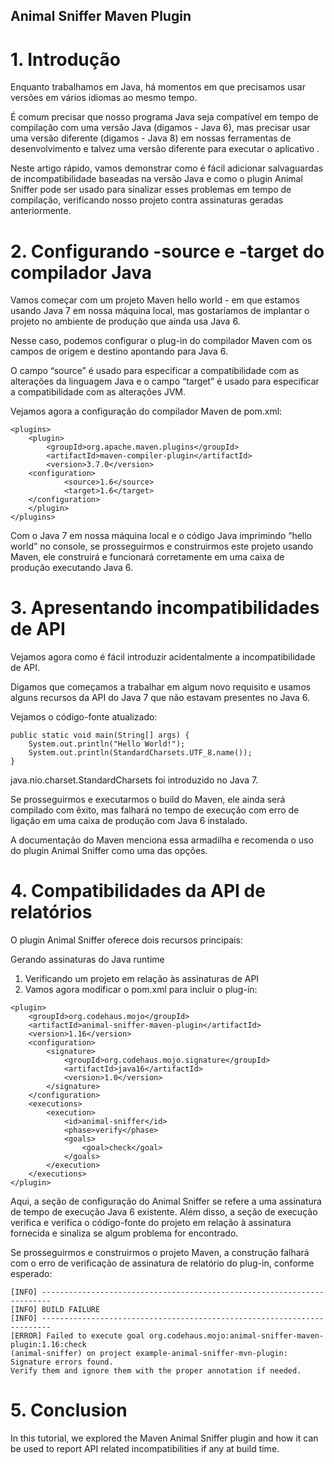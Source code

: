 ## Animal Sniffer Maven Plugin

# 1. Introdução
Enquanto trabalhamos em Java, há momentos em que precisamos usar versões em vários idiomas ao mesmo tempo.

É comum precisar que nosso programa Java seja compatível em tempo de compilação com uma versão Java (digamos - Java 6), mas precisar usar uma versão diferente (digamos - Java 8) em nossas ferramentas de desenvolvimento e talvez uma versão diferente para executar o aplicativo .

Neste artigo rápido, vamos demonstrar como é fácil adicionar salvaguardas de incompatibilidade baseadas na versão Java e como o plugin Animal Sniffer pode ser usado para sinalizar esses problemas em tempo de compilação, verificando nosso projeto contra assinaturas geradas anteriormente.

# 2. Configurando -source e -target do compilador Java
Vamos começar com um projeto Maven hello world - em que estamos usando Java 7 em nossa máquina local, mas gostaríamos de implantar o projeto no ambiente de produção que ainda usa Java 6.

Nesse caso, podemos configurar o plug-in do compilador Maven com os campos de origem e destino apontando para Java 6.

O campo “source” é usado para especificar a compatibilidade com as alterações da linguagem Java e o campo “target” é usado para especificar a compatibilidade com as alterações JVM.

Vejamos agora a configuração do compilador Maven de pom.xml:

```
<plugins>
    <plugin>
        <groupId>org.apache.maven.plugins</groupId>
        <artifactId>maven-compiler-plugin</artifactId>
        <version>3.7.0</version>
	<configuration>
            <source>1.6</source>
            <target>1.6</target>
	</configuration>
    </plugin>
</plugins>
```

Com o Java 7 em nossa máquina local e o código Java imprimindo “hello world” no console, se prosseguirmos e construirmos este projeto usando Maven, ele construirá e funcionará corretamente em uma caixa de produção executando Java 6.

# 3. Apresentando incompatibilidades de API
Vejamos agora como é fácil introduzir acidentalmente a incompatibilidade de API.

Digamos que começamos a trabalhar em algum novo requisito e usamos alguns recursos da API do Java 7 que não estavam presentes no Java 6.

Vejamos o código-fonte atualizado:
```
public static void main(String[] args) {
    System.out.println("Hello World!");
    System.out.println(StandardCharsets.UTF_8.name());
}
```

java.nio.charset.StandardCharsets foi introduzido no Java 7.

Se prosseguirmos e executarmos o build do Maven, ele ainda será compilado com êxito, mas falhará no tempo de execução com erro de ligação em uma caixa de produção com Java 6 instalado.

A documentação do Maven menciona essa armadilha e recomenda o uso do plugin Animal Sniffer como uma das opções.

# 4. Compatibilidades da API de relatórios
O plugin Animal Sniffer oferece dois recursos principais:

Gerando assinaturas do Java runtime
1. Verificando um projeto em relação às assinaturas de API
2. Vamos agora modificar o pom.xml para incluir o plug-in:

```
<plugin>
    <groupId>org.codehaus.mojo</groupId>
    <artifactId>animal-sniffer-maven-plugin</artifactId>
    <version>1.16</version>
    <configuration>
        <signature>
            <groupId>org.codehaus.mojo.signature</groupId>
            <artifactId>java16</artifactId>
            <version>1.0</version>
        </signature>
    </configuration>
    <executions>
        <execution>
            <id>animal-sniffer</id>
            <phase>verify</phase>
            <goals>
                <goal>check</goal>
            </goals>
        </execution>
    </executions>
</plugin>
```

Aqui, a seção de configuração do Animal Sniffer se refere a uma assinatura de tempo de execução Java 6 existente. Além disso, a seção de execução verifica e verifica o código-fonte do projeto em relação à assinatura fornecida e sinaliza se algum problema for encontrado.

Se prosseguirmos e construirmos o projeto Maven, a construção falhará com o erro de verificação de assinatura de relatório do plug-in, conforme esperado:

```
[INFO] ------------------------------------------------------------------------
[INFO] BUILD FAILURE
[INFO] ------------------------------------------------------------------------
[ERROR] Failed to execute goal org.codehaus.mojo:animal-sniffer-maven-plugin:1.16:check 
(animal-sniffer) on project example-animal-sniffer-mvn-plugin: Signature errors found.
Verify them and ignore them with the proper annotation if needed.
```

# 5. Conclusion
In this tutorial, we explored the Maven Animal Sniffer plugin and how it can be used to report API related incompatibilities if any at build time.
